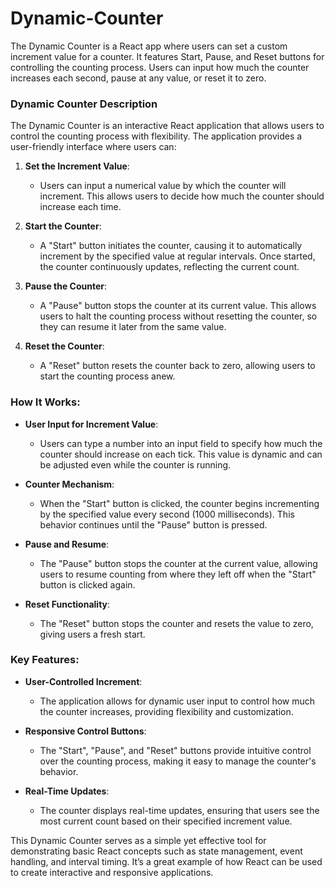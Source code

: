 # Dynamic-Counter
The Dynamic Counter is a React app where users can set a custom increment value for a counter. It features Start, Pause, and Reset buttons for controlling the counting process. Users can input how much the counter increases each second, pause at any value, or reset it to zero.
### Dynamic Counter Description

The Dynamic Counter is an interactive React application that allows users to control the counting process with flexibility. The application provides a user-friendly interface where users can:

1. **Set the Increment Value**: 
   - Users can input a numerical value by which the counter will increment. This allows users to decide how much the counter should increase each time.

2. **Start the Counter**:
   - A "Start" button initiates the counter, causing it to automatically increment by the specified value at regular intervals. Once started, the counter continuously updates, reflecting the current count.

3. **Pause the Counter**:
   - A "Pause" button stops the counter at its current value. This allows users to halt the counting process without resetting the counter, so they can resume it later from the same value.

4. **Reset the Counter**:
   - A "Reset" button resets the counter back to zero, allowing users to start the counting process anew.

### How It Works:

- **User Input for Increment Value**:
  - Users can type a number into an input field to specify how much the counter should increase on each tick. This value is dynamic and can be adjusted even while the counter is running.

- **Counter Mechanism**:
  - When the "Start" button is clicked, the counter begins incrementing by the specified value every second (1000 milliseconds). This behavior continues until the "Pause" button is pressed.

- **Pause and Resume**:
  - The "Pause" button stops the counter at the current value, allowing users to resume counting from where they left off when the "Start" button is clicked again.

- **Reset Functionality**:
  - The "Reset" button stops the counter and resets the value to zero, giving users a fresh start.

### Key Features:

- **User-Controlled Increment**: 
  - The application allows for dynamic user input to control how much the counter increases, providing flexibility and customization.

- **Responsive Control Buttons**:
  - The "Start", "Pause", and "Reset" buttons provide intuitive control over the counting process, making it easy to manage the counter's behavior.

- **Real-Time Updates**:
  - The counter displays real-time updates, ensuring that users see the most current count based on their specified increment value.

This Dynamic Counter serves as a simple yet effective tool for demonstrating basic React concepts such as state management, event handling, and interval timing. It’s a great example of how React can be used to create interactive and responsive applications.
